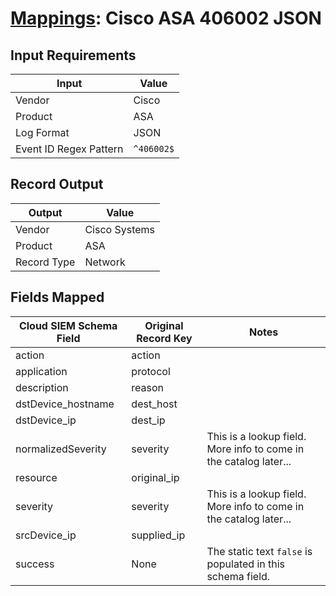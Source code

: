 # [Mappings](README.md): Cisco ASA 406002 JSON

## Input Requirements

|Input|Value|
|-----|-----|
|Vendor|Cisco|
|Product|ASA|
|Log Format|JSON|
|Event ID Regex Pattern|`^406002$`|

## Record Output

|Output|Value|
|------|-----|
|Vendor|Cisco Systems|
|Product|ASA|
|Record Type|Network|

## Fields Mapped

|Cloud SIEM Schema Field|Original Record Key|Notes|
|-----------------------|-------------------|-----|
|action|action||
|application|protocol||
|description|reason||
|dstDevice_hostname|dest_host||
|dstDevice_ip|dest_ip||
|normalizedSeverity|severity|This is a lookup field. More info to come in the catalog later...|
|resource|original_ip||
|severity|severity|This is a lookup field. More info to come in the catalog later...|
|srcDevice_ip|supplied_ip||
|success|None|The static text `false` is populated in this schema field.|

